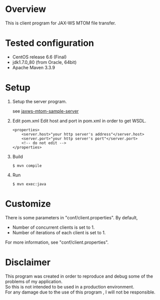 # Overview
This is client program for JAX-WS MTOM file transfer.

# Tested configuration
- CentOS release 6.6 (Final)
- jdk1.7.0_80 (from Oracle, 64bit)
- Apache Maven 3.3.9

# Setup
1. Setup the server program.

    see [jaxws-mtom-sample-server](https://github.com/ooura/jaxws-mtom-sample-server/)

2. Edit pom.xml
Edit host and port in pom.xml in order to get WSDL.
    ```
    <properties>
        <server.host>"your http server's address"</server.host>
        <server.port>"your http server's port"</server.port>
        <!-- do not edit -->
    </properties>
    ```

3. Build

    ```
    $ mvn compile
    ```

4. Run
    ```
    $ mvn exec:java
    ```

# Customize
There is some parameters in "conf/client.properties". By default,
- Number of concurrent clients is set to 1.
- Number of iterations of each client is set to 1.

For more information, see "conf/client.properties".

# Disclaimer
This program was created in order to reproduce and debug some of the problems of my application.  
So this is not intended to be used in a production environment.  
For any damage due to the use of this program , I will not be responsible.  
